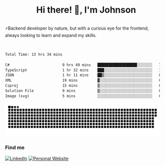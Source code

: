 <div id="user-content-toc">
  <ul align="center">
    <summary><h1 style="display: inline-block">Hi there! 👋, I'm Johnson</h1></summary>
  </ul>
</div>

⚡Backend developer by nature, but with a curious eye for the frontend, always looking to learn and expand my skills.

<br>


<!--START_SECTION:waka-->

```txt
Total Time: 13 hrs 34 mins

C#                        9 hrs 49 mins   ██████████████████░░░░░░░   72.38 %
TypeScript                1 hr 32 mins    ███░░░░░░░░░░░░░░░░░░░░░░   11.39 %
JSON                      1 hr 11 mins    ██▒░░░░░░░░░░░░░░░░░░░░░░   08.78 %
XML                       19 mins         ▓░░░░░░░░░░░░░░░░░░░░░░░░   02.34 %
Csproj                    15 mins         ▒░░░░░░░░░░░░░░░░░░░░░░░░   01.96 %
Solution File             9 mins          ▒░░░░░░░░░░░░░░░░░░░░░░░░   01.18 %
Image (svg)               5 mins          ░░░░░░░░░░░░░░░░░░░░░░░░░   00.65 %
```

<!--END_SECTION:waka-->

<picture>
  <source  srcset="https://github.com/joshwambere/joshwambere/blob/output/github-contribution-grid-snake-dark.svg?palette=github-dark">
  <source  srcset="https://github.com/joshwambere/joshwambere/blob/output/github-contribution-grid-snake.svg">
  <img alt="github contribution grid snake animation" src="https://github.com/joshwambere/joshwambere/blob/output/github-contribution-grid-snake.svg">
</picture>

### Find me
<a href="https://www.linkedin.com/in/dusabe-johnson" target="_blank"><img src="https://img.shields.io/badge/LinkedIn-%230077B5.svg?&style=flat&logo=linkedin&logoColor=white" alt="LinkedIn"></a>
‎‎ [![Personal Website](https://img.shields.io/badge/visit-Johnsonis.me-blue)](https://johnsonis.me/)
